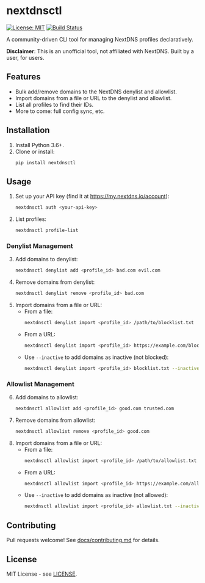 # nextdnsctl

[![License: MIT](https://img.shields.io/badge/License-MIT-yellow.svg)](https://opensource.org/licenses/MIT)
[![Build Status](https://github.com/danielmeint/nextdnsctl/actions/workflows/lint.yml/badge.svg)](https://github.com/danielmeint/nextdnsctl/actions/workflows/lint.yml)

A community-driven CLI tool for managing NextDNS profiles declaratively.

**Disclaimer**: This is an unofficial tool, not affiliated with NextDNS. Built by a user, for users.

## Features
- Bulk add/remove domains to the NextDNS denylist and allowlist.
- Import domains from a file or URL to the denylist and allowlist.
- List all profiles to find their IDs.
- More to come: full config sync, etc.

## Installation
1. Install Python 3.6+.
2. Clone or install:
   ```bash
   pip install nextdnsctl
   ```

## Usage
1. Set up your API key (find it at https://my.nextdns.io/account):
   ```bash
   nextdnsctl auth <your-api-key>
   ```
2. List profiles:
   ```bash
   nextdnsctl profile-list
   ```

### Denylist Management
3. Add domains to denylist:
   ```bash
   nextdnsctl denylist add <profile_id> bad.com evil.com
   ```
4. Remove domains from denylist:
   ```bash
   nextdnsctl denylist remove <profile_id> bad.com
   ```
5. Import domains from a file or URL:
   - From a file:
     ```bash
     nextdnsctl denylist import <profile_id> /path/to/blocklist.txt
     ```
   - From a URL:
     ```bash
     nextdnsctl denylist import <profile_id> https://example.com/blocklist.txt
     ```
   - Use `--inactive` to add domains as inactive (not blocked):
     ```bash
     nextdnsctl denylist import <profile_id> blocklist.txt --inactive
     ```

### Allowlist Management
6. Add domains to allowlist:
   ```bash
   nextdnsctl allowlist add <profile_id> good.com trusted.com
   ```
7. Remove domains from allowlist:
   ```bash
   nextdnsctl allowlist remove <profile_id> good.com
   ```
8. Import domains from a file or URL:
   - From a file:
     ```bash
     nextdnsctl allowlist import <profile_id> /path/to/allowlist.txt
     ```
   - From a URL:
     ```bash
     nextdnsctl allowlist import <profile_id> https://example.com/allowlist.txt
     ```
   - Use `--inactive` to add domains as inactive (not allowed):
     ```bash
     nextdnsctl allowlist import <profile_id> allowlist.txt --inactive
     ```

## Contributing
Pull requests welcome! See [docs/contributing.md](docs/contributing.md) for details.

## License
MIT License - see [LICENSE](LICENSE).

